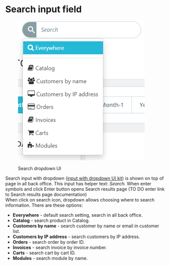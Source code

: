 # Search input field

<figure><img src="../../../.gitbook/assets/image (14) (1).png" alt=""><figcaption><p>Search dropdown UI</p></figcaption></figure>

Search input with dropdown ([input with dropdown UI kit](https://build.prestashop.com/prestashop-ui-kit/?path=/story/forms--input-with-dropdown)) is shown on top of page in all back office. This input has helper text: _Search._ When enter symbols and click Enter button opens Search results page (TO DO enter link to Search results page documentation) \
When click on search icon, dropdown allows choosing where to search information. There are these options:

* **Everywhere** - default search setting, search in all back office.
* **Catalog** - search product in Catalog.
* **Customers by name** - search customer by name or email in customer list.
* **Customers by IP address** - search customers by IP address.
* **Orders** - search order by order ID.
* **Invoices** - search invoice by invoice number.
* **Carts** - search cart by cart ID.
* **Modules** - search module by name.

&#x20;
